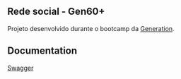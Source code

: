 
## Rede social - Gen60+
Projeto desenvolvido durante o bootcamp da [Generation](https://brazil.generation.org/).


  
## Documentation

[Swagger](#)
